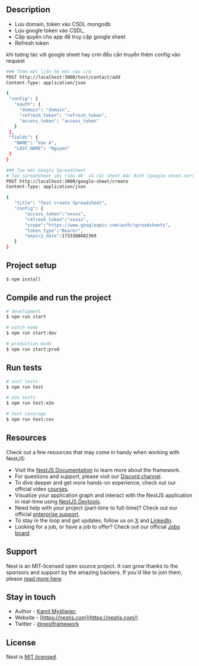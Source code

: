 ## Description

- Lưu domain, token vào CSDL mongodb
- Lưu google token vào CSDL,
- Cấp quyền cho app để truy cập google sheet
- Refresh token

khi tương tác với google sheet hay crm đều cần truyền thêm config vào request
 ```bash
 ### Thêm một liên hệ mới vào crm
POST http://localhost:3000/test/contact/add
Content-Type: application/json

{
  "config": {
    "oauth": {
      "domain": "domain",
      "refresh_token": "refresh_token",
      "access_token": "access_token"
    }
  },
  "fields": {
    "NAME": "Van A",
    "LAST_NAME": "Nguyen"
  }
}

### Tạo mới Google Spreadsheet
# Tạo spreadsheet với tiêu đề và các sheet mặc định (google-sheet.service.ts phần SHEET_CONFIGS)
POST http://localhost:3000/google-sheet/create
Content-Type: application/json

{
    "title": "Test create Spreadsheet",
    "config": {
        "access_token":"xxxxx",
        "refresh_token":"xxxxx",
        "scope":"https://www.googleapis.com/auth/spreadsheets",
        "token_type":"Bearer",
        "expiry_date":1733388882369
    }
}
 ```

## Project setup

```bash
$ npm install
```

## Compile and run the project

```bash
# development
$ npm run start

# watch mode
$ npm run start:dev

# production mode
$ npm run start:prod
```

## Run tests

```bash
# unit tests
$ npm run test

# e2e tests
$ npm run test:e2e

# test coverage
$ npm run test:cov
```

## Resources

Check out a few resources that may come in handy when working with NestJS:

- Visit the [NestJS Documentation](https://docs.nestjs.com) to learn more about the framework.
- For questions and support, please visit our [Discord channel](https://discord.gg/G7Qnnhy).
- To dive deeper and get more hands-on experience, check out our official video [courses](https://courses.nestjs.com/).
- Visualize your application graph and interact with the NestJS application in real-time using [NestJS Devtools](https://devtools.nestjs.com).
- Need help with your project (part-time to full-time)? Check out our official [enterprise support](https://enterprise.nestjs.com).
- To stay in the loop and get updates, follow us on [X](https://x.com/nestframework) and [LinkedIn](https://linkedin.com/company/nestjs).
- Looking for a job, or have a job to offer? Check out our official [Jobs board](https://jobs.nestjs.com).

## Support

Nest is an MIT-licensed open source project. It can grow thanks to the sponsors and support by the amazing backers. If you'd like to join them, please [read more here](https://docs.nestjs.com/support).

## Stay in touch

- Author - [Kamil Myśliwiec](https://twitter.com/kammysliwiec)
- Website - [https://nestjs.com](https://nestjs.com/)
- Twitter - [@nestframework](https://twitter.com/nestframework)

## License

Nest is [MIT licensed](https://github.com/nestjs/nest/blob/master/LICENSE).
